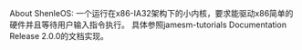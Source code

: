 About ShenleOS:
一个运行在x86-IA32架构下的小内核，要求能驱动x86简单的硬件并且等待用户输入指令执行。
具体参照jamesm-tutorials Documentation Release 2.0.0的文档实现。

